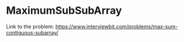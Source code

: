 # MaximumSubSubArray
Link to the problem: https://www.interviewbit.com/problems/max-sum-contiguous-subarray/
